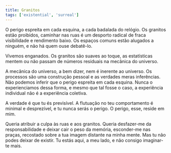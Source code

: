 ```yaml
---
title: Granitos
tags: ['existential', 'surreal']
---
```


O perigo espreita em cada esquina, a cada badalada do relógio. Os granitos estão proibidos, caminhar nas ruas é um desporto radical de fraca visibilidade e rendimento baixo. Os espaços comuns estão alugados a ninguém, e não há quem ouse debatê-lo.

Vivemos enganados. Os granitos são suaves ao toque, as estatísticas mentem ou não passam de números residuais na mecânica do universo.

A mecânica do universo, a bem dizer, nem é inerente ao universo. Os processos são uma construção pessoal e as verdades meras inferências. Não podemos inferir que o perigo espreita em cada esquina. Nunca o experienciamos dessa forma, e mesmo que tal fosse o caso, a experiência individual não é a experiência coletiva.

A verdade é que tu és previsível. A flutuação no teu comportamento é minimal e desprezível, e tu nunca serás o perigo. O perigo, esse, reside em mim.

Queria atribuir a culpa às ruas e aos granitos. Queria desfazer-me da responsabilidade e deixar cair o peso da memória, esconder-me nas praças, recostado sobre a tua imagem distante na minha mente. Mas tu não podes deixar de existir. Tu estás aqui, a meu lado, e não consigo imaginar-te mais.
